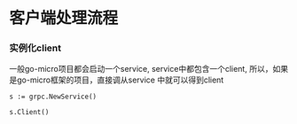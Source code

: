 # 客户端处理流程

### 实例化client

一般go-micro项目都会启动一个service, service中都包含一个client, 所以，如果是go-micro框架的项目，直接调从service 中就可以得到client


```
s := grpc.NewService()

s.Client()

```
